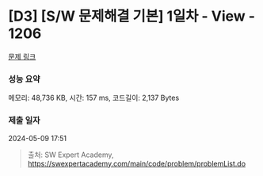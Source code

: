 # [D3] [S/W 문제해결 기본] 1일차 - View - 1206 

[문제 링크](https://swexpertacademy.com/main/code/problem/problemDetail.do?contestProbId=AV134DPqAA8CFAYh) 

### 성능 요약

메모리: 48,736 KB, 시간: 157 ms, 코드길이: 2,137 Bytes

### 제출 일자

2024-05-09 17:51



> 출처: SW Expert Academy, https://swexpertacademy.com/main/code/problem/problemList.do